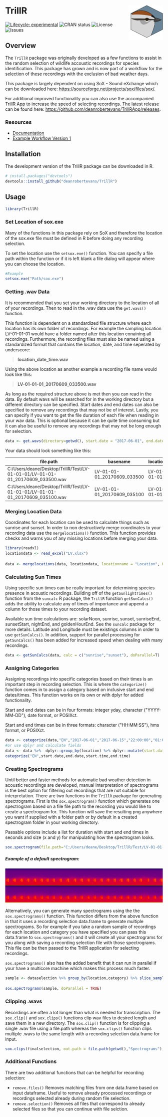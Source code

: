 # TrillR <img src="images/CHSPICO.svg" align="right" width="110" height="110"/>

<!-- badges: start -->

[![Lifecycle:
experimental](https://img.shields.io/badge/lifecycle-experimental-orange.svg)](https://www.tidyverse.org/lifecycle/#experimental)
![CRAN
status](https://www.r-pkg.org/badges/version/TrillR)
![License](https://img.shields.io/github/license/deanrobertevans/TrillR)
![Issues](https://img.shields.io/github/issues/deanrobertevans/TrillR)

<!-- badges: end -->
## Overview
The ``TrillR`` package was originally developed as a few functions to assist in the random selection of wildlife accoustic recordings for species identification. This package has grown and is now part of a workflow for the selection of these recordings with the exclusion of bad weather days.

This package is largely dependent on using SoX - Sound eXchange which can be downloaded here: <https://sourceforge.net/projects/sox/files/sox/>. 

For additional improved functionality you can also use the accompanied TrillR App to increase the speed of selecting recordings. The latest release can be found here: <https://github.com/deanrobertevans/TrillRApp/releases>.

### Resources 
* <a href="https://deanrobertevans.github.io/TrillR/" target="_blank">Documentation</a>
* <a href="https://deanrobertevans.github.io/TrillR/articles/Workflow.html" target="_blank">Example Workflow Version 1</a>

## Installation
The development version of the TrillR package can be downloaded in R.
```r
# install.packages("devtools")
devtools::install_github("deanrobertevans/TrillR")
```
## Usage

```r
library(TrillR)
```
### Set Location of sox.exe
Many of the functions in this package rely on SoX and therefore the location of the sox.exe file must be defined in R before doing any recording selection. 

To set the location use the  ``setsox.exe()`` function. You can specify a file path within the function or if it is left blank a file dialog will appear where you can choose the location.
```r
#Example
setsox.exe("Path/sox.exe")
```
### Getting .wav Data
It is recommended that you set your working directory to the location of all of your recordings. Then to read in the .wav data use the ``get.wavs()`` function.

This function is dependent on a standardized file structure where each location has its own folder of recordings. For example the sampling location LV-01-01-01 would have a folder named after this location conaining all recordings. Furthermore, the recording files must also be named using a standardized format that contains the location, date, and time seperated by underscore:
> **location_date_time.wav**

 Using the above location as another example a recording file name would look like this: 
 >**LV-01-01-01_20170609_033500.wav**

As long as the required structure above is met then you can read in the data. By default wavs will be searched for in the working directory but a different directory can be specified. Start dates and end dates can also be specified to remove any recordings that may not be of interest. Lastly, you can specify if you want to get the file duration of each file when reading in your wav data. This is optional because it can be quite time consuming but it can also be useful to remove any recordings that may not be long enough for selection.

```r
data <- get.wavs(directory=getwd(), start.date = "2017-06-01", end.date = "2017-06-30", getDuration=T)
```
Your data should look something like this:

| file.path                                                                      | basename                    | location    | datetime        | JDay | file.duration |
|--------------------------------------------------------------------------------|-----------------------------|-------------|-----------------|------|---------------|
| C:/Users/deane/Desktop/TrillR/Test/LV-01-01-01/LV-01-01-01_20170609_033500.wav | LV-01-01-01_20170609_033500 | LV-01-01-01 | 2017-06-09 3:35 | 160  | 600           |
| C:/Users/deane/Desktop/TrillR/Test/LV-01-01-01/LV-01-01-01_20170609_035100.wav | LV-01-01-01_20170609_035100 | LV-01-01-01 | 2017-06-09 3:51 | 160  | 600           |

### Merging Location Data
Coordinates for each location can be used to calculate things such as sunrise and sunset. In order to non destructively merge coordinates to your recording data use the `mergelocations()` function. This function provides checks and warns you of any missing locations before merging your data.

```r
library(readxl)
locationdata <- read_excel("LV.xlsx")

data <- mergelocations(data, locationdata, locationname = "Location", Latitude="Latitude", Longitude="Longitude")
```
### Calculating Sun Times
Using specific sun times can be really important for determining species presence in acoustic recordings. Building off of the `getSunlightTimes()` function from the `suncalc` R package, the `TrillR` function `getSunCalcs()` adds the ability to calculate any of times of importance and append a column for those times to your recording dataset. 

Available sun time calculations are: solarNoon, sunrise, sunset, sunriseEnd, sunsetStart, nightEnd, and goldenHourEnd. See the `suncalc` package for more details. Latitude and Longitude must be existings columns in order to use `getSunCalcs()`. In addition, support for parallel processing for `getSunCalcs()` has been added for increased speed when dealing with many recordings. 

```r
data <- getSunCalcs(data, calc = c("sunrise","sunset"), doParallel=T)
```

### Assigning Categories
Assigning recordings into specific categories based on their times is an important step in recording selection. This is where the `categorize()` function comes in to assign a category based on inclusive start and end dates/times. This function works on its own or with dplyr for added functionality.

Start and end dates can be in four formats: integer yday, character ("YYYY-MM-DD"), date format, or POSIXct.

Start and end times can be in three formats: character ("HH:MM:SS"), hms format, or POSIXct.

```r
data <- categorize(data,"EN","2017-06-01","2017-06-15","22:00:00","01:00:00")
#or use dplyr and calculate fields
data <- data %>%  dplyr::group_by(location) %>% dplyr::mutate(start.date=min(JDay),end.date=ceiling(mean(c(max(JDay),min(JDay)))),start.time=as_hms(sunset-3600),end.time=as_hms(sunset+3600)) %>%
categorize("EN",start.date,end.date,start.time,end.time)
```

### Creating Spectrograms
Until better and faster methods for automatic bad weather detection in acoustic recordings are developed, manual interpretation of spectrograms is the best option for filtering out recordings that are not suitable for interpretation. There are two functions in the `TrillR` package for generating spectrograms. First is the `sox.spectrogram()` function which generates one spectrogram based on a file file path to the recording you would like to create a spectrogram for. This function will save the resulting png anywhere you want if supplied with a folder path or by default in a created spectrogram folder in your working directory. 

Passable options include a list for duration with start and end times in seconds and size (x and y) for manipulating how the spectrogram looks. 
```r
sox.spectrogram(file.path="C:/Users/deane/Desktop/TrillR/Test/LV-01-01-01/LV-01-01-01_20170609_033500.wav", out.path = file.path(getwd(),"Spectrograms"), size = list(x = 2000, y = 1000), duration = list(start = 0, end = 180))
```
##### Example of a default spectrogram:
<img src="images/LV-01-01-01_20170608_075100.png" />

Alternatively, you can generate many spectrograms using the the `sox.spectrograms()` function. This function differs from the above function in that it uses a recording selection data.frame to generate multiple spectrograms. So for example if you take a random sample of recordings for each location and category you have specified you can pass this data.frame to `sox.spectrograms()` and it will create all your spectrograms for you along with saving a recording selection file with those spectrograms. This file can be then passed to the TrillR application for selecting recordings. 

`sox.spectrograms()` also has the added benefit that it can run in parallel if your have a multicore machine which makes this process much faster. 


```r
sample <- dataselection %>% group_by(location,category) %>% slice_sample(n=1)

sox.spectrograms(sample, doParallel = TRUE)
```
### Clipping .wavs
Recordings are often a lot longer than what is needed for transcription. The `sox.clip()` and `sox.clips()` functions clip wav files to desired length and save them in a new directory. The `sox.clip()` function is for clipping a single .wav file using a file.path whereas the `sox.clips()` function clips multiple .wavs to the same length with a recording selection data.frame for input. 

```r
sox.clips(finalselection, out.path = file.path(getwd(),"Spectrograms"), duration = list(start = 0, end = 180))
```
### Additional Functions
There are two additional functions that can be helpful for recording selection:
* `remove.files()` Removes matching files from one data.frame based on input dataframe. Useful to remove already processed recordings or recordings selected already during random file selection.
* `remove.selection()` Removes all files that correspond to already selected files so that you can continue with file selction.